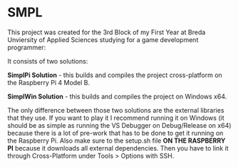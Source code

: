 # SMPL
 This project was created for the 3rd Block of my First Year at Breda Unviersity of Applied Sciences studying for a game development programmer:
 
 It consists of two solutions:
 
**SimplPi Solution** - this builds and compiles the project cross-platform on the Raspberry Pi 4 Model B.

**SimplWin Solution** - this builds and compiles the project on Windows x64. 

The only difference between those two solutions are the external libraries that they use. If you want to play it I recommend running it on Windows (it should be as simple as running the VS Debugger on Debug/Release on x64) because there is a lot of pre-work that has to be done to get it running on the Raspberry Pi. Also make sure to the setup.sh file **ON THE RASPBERRY PI** because it downloads all external dependencies. Then you have to link it through Cross-Platform under Tools > Options with SSH. 
